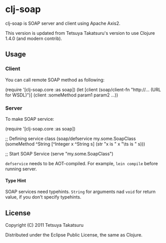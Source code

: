 # clj-soap

clj-soap is SOAP server and client using Apache Axis2.

This version is updated from Tetsuya Takatsuru's version to use Clojure 1.4.0 (and modern contrib).

## Usage

### Client

You can call remote SOAP method as following:

  (require '[clj-soap.core :as soap])
  (let [client (soap/client-fn "http://... (URL for WSDL)")]
    (client :someMethod param1 param2 ...))

### Server

To make SOAP service:

  (require '[clj-soap.core :as soap])

  ;; Defining service class
  (soap/defservice my.some.SoapClass
    (someMethod ^String [^Integer x ^String s]
              (str "x is " x "\ts is " s)))

  ;; Start SOAP Service
  (serve "my.some.SoapClass")

`defservice` needs to be AOT-compiled.
For example, `lein compile` before running server.

#### Type Hint

SOAP services need typehints.
`String` for arguments nad `void` for return value,
if you don't specify typehints.

## License

Copyright (C) 2011 Tetsuya Takatsuru

Distributed under the Eclipse Public License, the same as Clojure.


